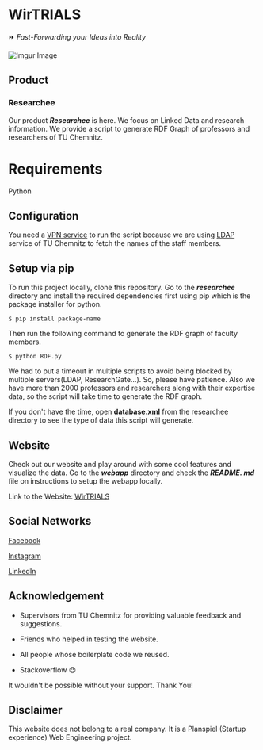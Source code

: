 # WirTRIALS

:fast_forward: *Fast-Forwarding your Ideas into Reality*

![Imgur Image](https://i.imgur.com/bHaZtsg.jpg)

 
## Product

### Researchee  

Our product ***Researchee*** is here. We focus on Linked Data and research information. We provide a script to generate RDF Graph of professors and researchers of TU Chemnitz.

# Requirements

Python 

## Configuration

You need a [VPN service](https://www.tu-chemnitz.de/urz/network/access/vpn.html.en) to run the script because we are using [LDAP](https://www.tu-chemnitz.de/urz/idm/services/ldap.html) service of TU Chemnitz to fetch the names of the staff members.

## Setup via pip

To run this project locally, clone this repository. Go to the ***researchee*** directory and install the required dependencies first using pip which is the package installer for python.
```
$ pip install package-name
```
Then run the following command to generate the RDF graph of faculty members.
```
$ python RDF.py
```
We had to put a timeout in multiple scripts to avoid being blocked by multiple servers(LDAP, ResearchGate...). So, please have patience. Also we have more than 2000 professors and researchers along with their expertise data, so the script will take time to generate the RDF graph.

If you don't have the time, open **database.xml**  from the researchee directory to see the type of data this script will generate.

## Website

Check out our website and play around with some cool features and visualize the data. Go to the ***webapp*** directory and check the ***README. md*** file on instructions to setup the webapp locally.

Link to the Website: [WirTRIALS](https://www.wirtrials.com/)


## Social Networks

[Facebook](https://www.facebook.com/Wirtrials2020-111172150801612)

[Instagram](https://www.instagram.com/wirtrials2020/)

[LinkedIn](https://www.linkedin.com/company/wirtrials)

## Acknowledgement

- Supervisors from TU Chemnitz for providing valuable feedback and suggestions.

- Friends who helped in testing the website.

- All people whose boilerplate code we reused.

- Stackoverflow :wink:

It wouldn't be possible without your support. Thank You!

## Disclaimer

This website does not belong to a real company. It is a Planspiel (Startup experience) Web Engineering project.